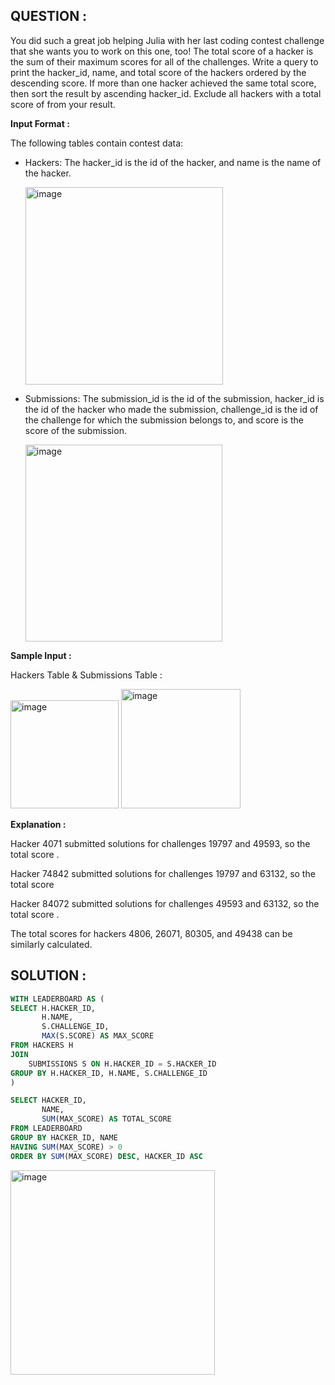 ## QUESTION :
You did such a great job helping Julia with her last coding contest challenge that she wants you to work on this one, too!
The total score of a hacker is the sum of their maximum scores for all of the challenges. Write a query to print the hacker_id,
name, and total score of the hackers ordered by the descending score. If more than one hacker achieved the same total score, 
then sort the result by ascending hacker_id. Exclude all hackers with a total score of  from your result.

**Input Format :**

The following tables contain contest data:
- Hackers: The hacker_id is the id of the hacker, and name is the name of the hacker.

  <img width="316" alt="image" src="https://github.com/user-attachments/assets/a63ebf7f-9d24-41db-8602-f3b9ce013c17" />

- Submissions: The submission_id is the id of the submission, hacker_id is the id of the hacker who made the submission,
challenge_id is the id of the challenge for which the submission belongs to, and score is the score of the submission.

  <img width="315" alt="image" src="https://github.com/user-attachments/assets/bd8235b0-7e1f-483e-8e86-7461c1a68e47" />

**Sample Input :**

Hackers Table & Submissions Table :

  <img width="173" alt="image" src="https://github.com/user-attachments/assets/03e3ae0a-0e5d-46ec-9510-a12ed2cddb4a" />  <img width="191" alt="image" src="https://github.com/user-attachments/assets/364575f4-1de1-4ca0-8fd1-d4192981040f" />


**Explanation :** 

Hacker 4071 submitted solutions for challenges 19797 and 49593, so the total score .

Hacker 74842 submitted solutions for challenges 19797 and 63132, so the total score 

Hacker 84072 submitted solutions for challenges 49593 and 63132, so the total score .

The total scores for hackers 4806, 26071, 80305, and 49438 can be similarly calculated.

## SOLUTION :
```SQL
WITH LEADERBOARD AS (
SELECT H.HACKER_ID,
       H.NAME,
       S.CHALLENGE_ID,
       MAX(S.SCORE) AS MAX_SCORE
FROM HACKERS H
JOIN
    SUBMISSIONS S ON H.HACKER_ID = S.HACKER_ID
GROUP BY H.HACKER_ID, H.NAME, S.CHALLENGE_ID
)

SELECT HACKER_ID,
       NAME,
       SUM(MAX_SCORE) AS TOTAL_SCORE
FROM LEADERBOARD
GROUP BY HACKER_ID, NAME
HAVING SUM(MAX_SCORE) > 0
ORDER BY SUM(MAX_SCORE) DESC, HACKER_ID ASC
```
<img width="327" alt="image" src="https://github.com/user-attachments/assets/6b0bf74c-e8f5-4f49-b2bf-02c1c83f77b7" />


